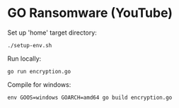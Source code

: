 # GO Ransomware (YouTube)

Set up 'home' target directory:
```
./setup-env.sh
```

Run locally:
```
go run encryption.go
```

Compile for windows:
```
env GOOS=windows GOARCH=amd64 go build encryption.go
```
